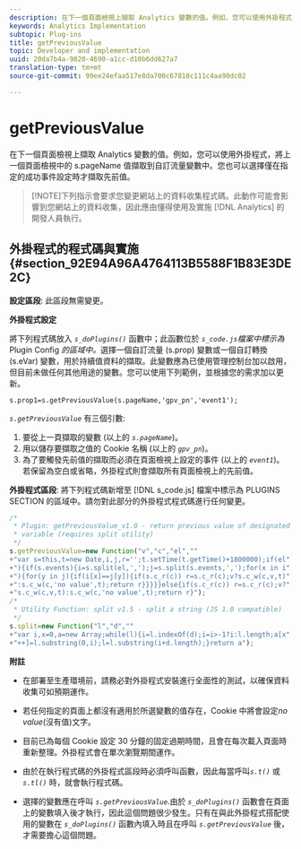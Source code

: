 ```yaml
---
description: 在下一個頁面檢視上擷取 Analytics 變數的值。例如，您可以使用外掛程式，將上一個頁面檢視中的 s.pageName 值擷取到自訂流量變數中。您也可以選擇僅在指定的成功事件設定時才擷取先前值。
keywords: Analytics Implementation
subtopic: Plug-ins
title: getPreviousValue
topic: Developer and implementation
uuid: 20da7b4a-9820-4690-a1cc-d10b6dd627a7
translation-type: tm+mt
source-git-commit: 99ee24efaa517e8da700c67818c111c4aa90dc02

---
```



# getPreviousValue

在下一個頁面檢視上擷取 Analytics 變數的值。例如，您可以使用外掛程式，將上一個頁面檢視中的 s.pageName 值擷取到自訂流量變數中。您也可以選擇僅在指定的成功事件設定時才擷取先前值。

> [!NOTE]下列指示會要求您變更網站上的資料收集程式碼。此動作可能會影響到您網站上的資料收集，因此應由懂得使用及實施 [!DNL Analytics] 的開發人員執行。

## 外掛程式的程式碼與實施 {#section_92E94A96A4764113B5588F1B83E3DE2C}

**設定區段**: 此區段無需變更。

**外掛程式設定**

將下列程式碼放入 *`s_doPlugins()`* 函數中；此函數位於 *`s_code.js`檔案中標示為* Plugin Config *的區域中。*&#x200B;選擇一個自訂流量 (s.prop) 變數或一個自訂轉換 (s.eVar) 變數，用於持續值資料的擷取。此變數應為已使用管理控制台加以啟用，但目前未做任何其他用途的變數。您可以使用下列範例，並根據您的需求加以更新。

`s.prop1=s.getPreviousValue(s.pageName,'gpv_pn','event1');`

*`s.getPreviousValue`* 有三個引數:

1. 要從上一頁擷取的變數 (以上的 *`s.pageName`*)。
1. 用以儲存要擷取之值的 Cookie 名稱 (以上的 *`gpv_pn`*)。
1. 為了要觸發先前值的擷取而必須在頁面檢視上設定的事件 (以上的 *`event1`*)。若保留為空白或省略，外掛程式則會擷取所有頁面檢視上的先前值。

**外掛程式區段**: 將下列程式碼新增至 [!DNL s_code.js] 檔案中標示為 PLUGINS SECTION 的區域中。請勿對此部分的外掛程式程式碼進行任何變更。

```js
/* 
 * Plugin: getPreviousValue_v1.0 - return previous value of designated 
 * variable (requires split utility) 
 */ 
s.getPreviousValue=new Function("v","c","el","" 
+"var s=this,t=new Date,i,j,r='';t.setTime(t.getTime()+1800000);if(el" 
+"){if(s.events){i=s.split(el,',');j=s.split(s.events,',');for(x in i" 
+"){for(y in j){if(i[x]==j[y]){if(s.c_r(c)) r=s.c_r(c);v?s.c_w(c,v,t)" 
+":s.c_w(c,'no value',t);return r}}}}}else{if(s.c_r(c)) r=s.c_r(c);v?" 
+"s.c_w(c,v,t):s.c_w(c,'no value',t);return r}"); 
/* 
 * Utility Function: split v1.5 - split a string (JS 1.0 compatible) 
 */ 
s.split=new Function("l","d","" 
+"var i,x=0,a=new Array;while(l){i=l.indexOf(d);i=i>-1?i:l.length;a[x" 
+"++]=l.substring(0,i);l=l.substring(i+d.length);}return a"); 
```

**附註**

* 在部署至生產環境前，請務必對外掛程式安裝進行全面性的測試，以確保資料收集可如預期運作。
* 若任何指定的頁面上都沒有適用於所選變數的值存在，Cookie 中將會設定&#x200B;*no value*(沒有值)文字。
* 目前已為每個 Cookie 設定 30 分鐘的固定過期時間，且會在每次載入頁面時重新整理。外掛程式會在單次瀏覽期間運作。
* 由於在執行程式碼的外掛程式區段時必須呼叫函數，因此每當呼叫&#x200B;*`s.t()`* 或 *`s.tl()`* 時，就會執行程式碼。

* 選擇的變數應在呼叫 *`s.getPreviousValue`*.由於 *`s_doPlugins()`* 函數會在頁面上的變數填入後才執行，因此這個問題很少發生。只有在與此外掛程式搭配使用的變數在 *`s_doPlugins()`* 函數內填入時且在呼叫 *`s.getPreviousValue`* 後，才需要擔心這個問題。

